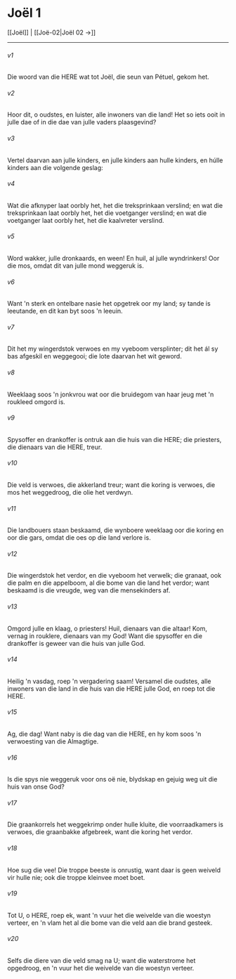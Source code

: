 # Joël 1

[[Joël]] | [[Joë-02|Joël 02 →]]
***

###### v1
Die woord van die HERE wat tot Joël, die seun van Pétuel, gekom het. 
###### v2
Hoor dit, o oudstes, en luister, alle inwoners van die land! Het so iets ooit in julle dae of in die dae van julle vaders plaasgevind? 
###### v3
Vertel daarvan aan julle kinders, en julle kinders aan hulle kinders, en húlle kinders aan die volgende geslag: 
###### v4
Wat die afknyper laat oorbly het, het die treksprinkaan verslind; en wat die treksprinkaan laat oorbly het, het die voetganger verslind; en wat die voetganger laat oorbly het, het die kaalvreter verslind. 
###### v5
Word wakker, julle dronkaards, en ween! En huil, al julle wyndrinkers! Oor die mos, omdat dit van julle mond weggeruk is. 
###### v6
Want 'n sterk en ontelbare nasie het opgetrek oor my land; sy tande is leeutande, en dit kan byt soos 'n leeuin. 
###### v7
Dit het my wingerdstok verwoes en my vyeboom versplinter; dit het ál sy bas afgeskil en weggegooi; die lote daarvan het wit geword. 
###### v8
Weeklaag soos 'n jonkvrou wat oor die bruidegom van haar jeug met 'n roukleed omgord is. 
###### v9
Spysoffer en drankoffer is ontruk aan die huis van die HERE; die priesters, die dienaars van die HERE, treur. 
###### v10
Die veld is verwoes, die akkerland treur; want die koring is verwoes, die mos het weggedroog, die olie het verdwyn. 
###### v11
Die landbouers staan beskaamd, die wynboere weeklaag oor die koring en oor die gars, omdat die oes op die land verlore is. 
###### v12
Die wingerdstok het verdor, en die vyeboom het verwelk; die granaat, ook die palm en die appelboom, al die bome van die land het verdor; want beskaamd is die vreugde, weg van die mensekinders af. 
###### v13
Omgord julle en klaag, o priesters! Huil, dienaars van die altaar! Kom, vernag in rouklere, dienaars van my God! Want die spysoffer en die drankoffer is geweer van die huis van julle God. 
###### v14
Heilig 'n vasdag, roep 'n vergadering saam! Versamel die oudstes, alle inwoners van die land in die huis van die HERE julle God, en roep tot die HERE. 
###### v15
Ag, die dag! Want naby is die dag van die HERE, en hy kom soos 'n verwoesting van die Almagtige. 
###### v16
Is die spys nie weggeruk voor ons oë nie, blydskap en gejuig weg uit die huis van onse God? 
###### v17
Die graankorrels het weggekrimp onder hulle kluite, die voorraadkamers is verwoes, die graanbakke afgebreek, want die koring het verdor. 
###### v18
Hoe sug die vee! Die troppe beeste is onrustig, want daar is geen weiveld vir hulle nie; ook die troppe kleinvee moet boet. 
###### v19
Tot U, o HERE, roep ek, want 'n vuur het die weivelde van die woestyn verteer, en 'n vlam het al die bome van die veld aan die brand gesteek. 
###### v20
Selfs die diere van die veld smag na U; want die waterstrome het opgedroog, en 'n vuur het die weivelde van die woestyn verteer. 
